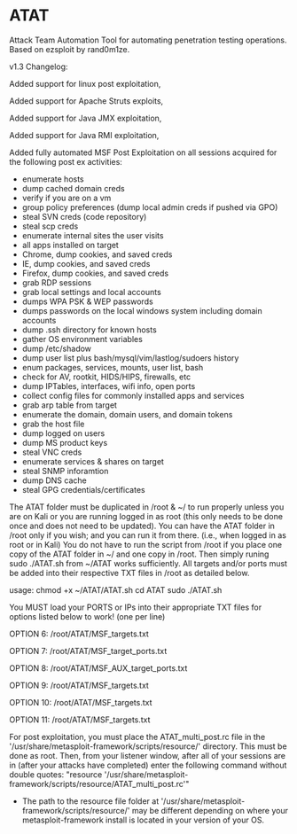 # ATAT
Attack Team Automation Tool for automating penetration testing operations. Based on ezsploit by rand0m1ze.

v1.3 Changelog:

Added support for linux post exploitation,

Added support for Apache Struts exploits,

Added support for Java JMX exploitation,

Added support for Java RMI exploitation,

Added fully automated MSF Post Exploitation on all sessions acquired for the following post ex activities:
- enumerate hosts
- dump cached domain creds
- verify if you are on a vm
- group policy preferences (dump local admin creds if pushed via GPO)
- steal SVN creds (code repository)
- steal scp creds
- enumerate internal sites the user visits
- all apps installed on target
- Chrome, dump cookies, and saved creds
- IE, dump cookies, and saved creds
- Firefox, dump cookies, and saved creds
- grab RDP sessions
- grab local settings and local accounts
- dumps WPA PSK & WEP passwords
- dumps passwords on the local windows system including domain accounts
- dump .ssh directory for known hosts
- gather OS environment variables
- dump /etc/shadow
- dump user list plus bash/mysql/vim/lastlog/sudoers history
- enum packages, services, mounts, user list, bash
- check for AV, rootkit, HIDS/HIPS, firewalls, etc
- dump IPTables, interfaces, wifi info, open ports
- collect config files for commonly installed apps and services
- grab arp table from target
- enumerate the domain, domain users, and domain tokens
- grab the host file
- dump logged on users
- dump MS product keys
- steal VNC creds
- enumerate services & shares on target
- steal SNMP inforamtion
- dump DNS cache
- steal GPG credentials/certificates


The ATAT folder must be duplicated in /root & ~/ to run properly unless you are on Kali or you are running logged in as root (this only needs to be done once and does not need to be updated).
You can have the ATAT folder in /root only if you wish; and you can run it from there. (i.e., when logged in as root or in Kali)
You do not have to run the script from /root if you place one copy of the ATAT folder in ~/ and one copy in /root. Then simply runing sudo ./ATAT.sh from ~/ATAT works sufficiently.
All targets and/or ports must be added into their respective TXT files in /root as detailed below.



usage:
chmod +x ~/ATAT/ATAT.sh
cd ATAT
sudo ./ATAT.sh

You MUST load your PORTS or IPs into their appropriate TXT files for options listed below to work! (one per line)

OPTION 6:
/root/ATAT/MSF_targets.txt

OPTION 7:
/root/ATAT/MSF_target_ports.txt

OPTION 8:
/root/ATAT/MSF_AUX_target_ports.txt

OPTION 9:
/root/ATAT/MSF_targets.txt

OPTION 10:
/root/ATAT/MSF_targets.txt

OPTION 11:
/root/ATAT/MSF_targets.txt

For post exploitation, you must place the ATAT_multi_post.rc file in the '/usr/share/metasploit-framework/scripts/resource/' directory. This must be done as root. Then, from your listener window, after all of your sessions are in (after your attacks have completed) enter the following command without double quotes: "resource '/usr/share/metasploit-framework/scripts/resource/ATAT_multi_post.rc'"
- The path to the resource file folder at '/usr/share/metasploit-framework/scripts/resource/' may be different depending on where your metasploit-framework install is located in your version of your OS.

